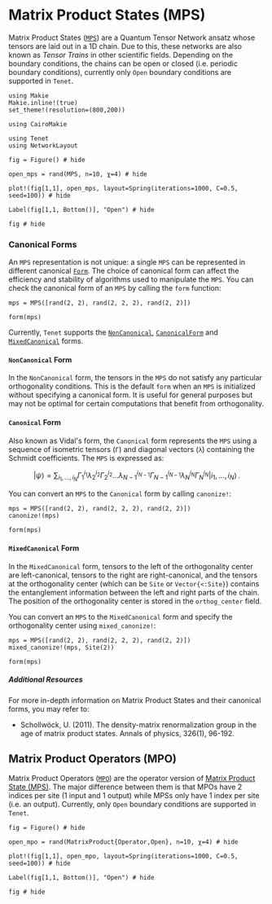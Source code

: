 # Matrix Product States (MPS)

Matrix Product States ([`MPS`](@ref)) are a Quantum Tensor Network ansatz whose tensors are laid out in a 1D chain.
Due to this, these networks are also known as _Tensor Trains_ in other scientific fields.
Depending on the boundary conditions, the chains can be open or closed (i.e. periodic boundary conditions), currently
only `Open` boundary conditions are supported in `Tenet`.

```@setup viz
using Makie
Makie.inline!(true)
set_theme!(resolution=(800,200))

using CairoMakie

using Tenet
using NetworkLayout
```

```@example viz
fig = Figure() # hide

open_mps = rand(MPS, n=10, χ=4) # hide

plot!(fig[1,1], open_mps, layout=Spring(iterations=1000, C=0.5, seed=100)) # hide

Label(fig[1,1, Bottom()], "Open") # hide

fig # hide
```

### Canonical Forms

An `MPS` representation is not unique: a single `MPS` can be represented in different canonical [`Form`](@ref). The choice of canonical form can affect the efficiency and stability of algorithms used to manipulate the `MPS`. You can check the canonical form of an `MPS` by calling the `form` function:

```@example
mps = MPS([rand(2, 2), rand(2, 2, 2), rand(2, 2)])

form(mps)
```

Currently, `Tenet` supports the [`NonCanonical`](@ref), [`CanonicalForm`](@ref) and [`MixedCanonical`](@ref) forms.

#### `NonCanonical` Form
In the `NonCanonical` form, the tensors in the `MPS` do not satisfy any particular orthogonality conditions. This is the default `form` when an `MPS` is initialized without specifying a canonical form. It is useful for general purposes but may not be optimal for certain computations that benefit from orthogonality.

#### `Canonical` Form
Also known as Vidal's form, the `Canonical` form represents the `MPS` using a sequence of isometric tensors (`Γ`) and diagonal vectors (`λ`) containing the Schmidt coefficients. The `MPS` is expressed as:

```math
| \psi \rangle = \sum_{i_1, \dots, i_N} \Gamma_1^{i_1} \lambda_2^{i_2} \Gamma_2^{i_2} \dots \lambda_{N-1}^{i_{N-1}} \Gamma_{N-1}^{i_{N-1}} \lambda_N^{i_N} \Gamma_N^{i_N} | i_1, \dots, i_N \rangle \, .
```

You can convert an `MPS` to the `Canonical` form by calling `canonize!`:

```@example
mps = MPS([rand(2, 2), rand(2, 2, 2), rand(2, 2)])
canonize!(mps)

form(mps)
```

#### `MixedCanonical` Form
In the `MixedCanonical` form, tensors to the left of the orthogonality center are left-canonical, tensors to the right are right-canonical, and the tensors at the orthogonality center (which can be `Site` or `Vector{<:Site}`) contains the entanglement information between the left and right parts of the chain. The position of the orthogonality center is stored in the `orthog_center` field.

You can convert an `MPS` to the `MixedCanonical` form and specify the orthogonality center using `mixed_canonize!`:

```@example
mps = MPS([rand(2, 2), rand(2, 2, 2), rand(2, 2)])
mixed_canonize!(mps, Site(2))

form(mps)
```

##### Additional Resources
For more in-depth information on Matrix Product States and their canonical forms, you may refer to:
- Schollwöck, U. (2011). The density-matrix renormalization group in the age of matrix product states. Annals of physics, 326(1), 96-192.


## Matrix Product Operators (MPO)

Matrix Product Operators ([`MPO`](@ref)) are the operator version of [Matrix Product State (MPS)](#matrix-product-states-mps).
The major difference between them is that MPOs have 2 indices per site (1 input and 1 output) while MPSs only have 1 index per site (i.e. an output). Currently, only `Open` boundary conditions are supported in `Tenet`.

```@example viz
fig = Figure() # hide

open_mpo = rand(MatrixProduct{Operator,Open}, n=10, χ=4) # hide

plot!(fig[1,1], open_mpo, layout=Spring(iterations=1000, C=0.5, seed=100)) # hide

Label(fig[1,1, Bottom()], "Open") # hide

fig # hide
```
